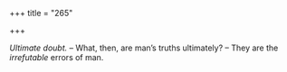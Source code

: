 +++
title = "265"

+++

*Ultimate doubt.* – What, then, are man’s truths ultimately? – They are the *irrefutable* errors of man.


